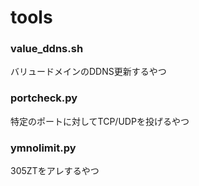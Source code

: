 # tools

### value_ddns.sh
バリュードメインのDDNS更新するやつ

### portcheck.py
特定のポートに対してTCP/UDPを投げるやつ

### ymnolimit.py
305ZTをアレするやつ

